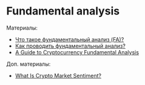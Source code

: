 # Fundamental analysis
  
Материалы:

- [Что такое фундаментальный анализ (FA)?](https://academy.binance.com/ru/articles/what-is-fundamental-analysis-fa)
- [Как проводить фундаментальный анализ?](https://cryptonisation.com/kak-provodit-fundamentalnyy-analiz-kriptovalyut/)
- [A Guide to Cryptocurrency Fundamental Analysis](https://academy.binance.com/en/articles/a-guide-to-cryptocurrency-fundamental-analysis)

Доп. материалы:
- [What Is Crypto Market Sentiment?](https://academy.binance.com/en/articles/what-is-crypto-market-sentiment)
